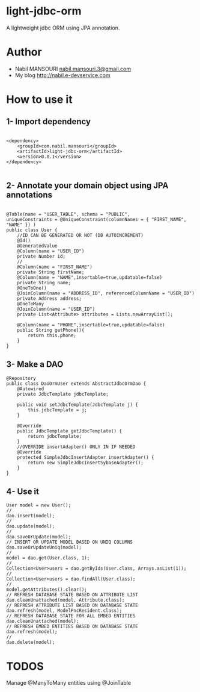 # light-jdbc-orm
A lightweight jdbc ORM using JPA annotation.

# Author

* Nabil MANSOURI <nabil.mansouri.3@gmail.com>
* My blog <http://nabil.e-devservice.com>

# How to use it

## 1- Import dependency

```

<dependency>
	<groupId>com.nabil.mansouri</groupId>
	<artifactId>light-jdbc-orm</artifactId>
	<version>0.0.1</version>
</dependency>
	
```	

		
## 2- Annotate your domain object using JPA annotations


```

@Table(name = "USER_TABLE", schema = "PUBLIC", 
uniqueConstraints = @UniqueConstraint(columnNames = { "FIRST_NAME", "NAME" }) )
public class User {
	//ID CAN BE GENERATED OR NOT (DB AUTOINCREMENT)
	@Id()
	@GeneratedValue
	@Column(name = "USER_ID")
	private Number id;
	//
	@Column(name = "FIRST_NAME")
	private String firstName;
	@Column(name = "NAME",insertable=true,updatable=false)
	private String name;
	@OneToOne()
	@JoinColumn(name = "ADDRESS_ID", referencedColumnName = "USER_ID")
	private Address address;
	@OneToMany
	@JoinColumn(name = "USER_ID")
	private List<Attribute> attributes = Lists.newArrayList();
	
	@Column(name = "PHONE",insertable=true,updatable=false)
	public String getPhone(){
		return this.phone;
	}
}

```

## 3- Make a DAO

```
@Repository
public class DaoOrmUser extends AbstractJdbcOrmDao {
	@Autowired
	private JdbcTemplate jdbcTemplate;

	public void setJdbcTemplate(JdbcTemplate j) {
		this.jdbcTemplate = j;
	}

	@Override
	public JdbcTemplate getJdbcTemplate() {
		return jdbcTemplate;
	}
	//OVERRIDE insertAdapter() ONLY IN IF NEEDED
	@Override
	protected SimpleJdbcInsertAdapter insertAdapter() {
		return new SimpleJdbcInsertSybaseAdapter();
	}
}
```

## 4- Use it

```
User model = new User();
//
dao.insert(model);
//
dao.update(model);
//
dao.saveOrUpdate(model);
// INSERT OR UPDATE MODEL BASED ON UNIQ COLUMNS
dao.saveOrUpdateUniq(model);
//
model = dao.get(User.class, 1);
//
Collection<User>users = dao.getByIds(User.class, Arrays.asList(1));
//
Collection<User>users = dao.findAll(User.class);
//
model.getAttributes().clear();
// REFRESH DATABASE STATE BASED ON ATTRIBUTE LIST
dao.cleanUnattached(model, Attribute.class);
// REFRESH ATTRIBUTE LIST BASED ON DATABASE STATE
dao.refresh(model, ModelPncResident.class);
// REFRESH DATABASE STATE FOR ALL EMBED ENTITIES
dao.cleanUnattached(model);
// REFRESH EMBED ENTITIES BASED ON DATABASE STATE
dao.refresh(model);
//
dao.delete(model);
```

# TODOS

Manage @ManyToMany entities using @JoinTable

